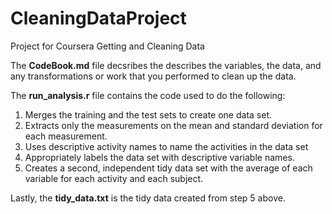# CleaningDataProject
Project for Coursera Getting and Cleaning Data

The **CodeBook.md** file decsribes the describes the variables, the data, and any transformations or work that you performed to clean up the data. 

The **run_analysis.r** file contains the code used to do the following:

1. Merges the training and the test sets to create one data set.
2. Extracts only the measurements on the mean and standard deviation for each measurement.
3. Uses descriptive activity names to name the activities in the data set
4. Appropriately labels the data set with descriptive variable names.
5. Creates a second, independent tidy data set with the average of each variable for each activity and each subject.

Lastly, the **tidy_data.txt** is the tidy data created from step 5 above.
